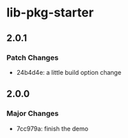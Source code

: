 # lib-pkg-starter

## 2.0.1

### Patch Changes

- 24b4d4e: a little build option change

## 2.0.0

### Major Changes

- 7cc979a: finish the demo
